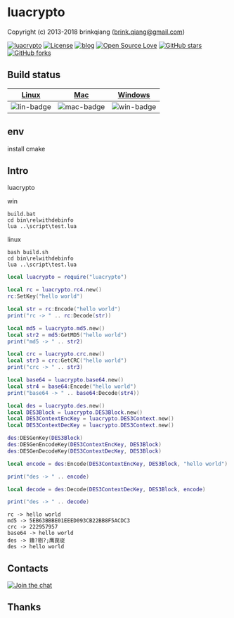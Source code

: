 # luacrypto

Copyright (c) 2013-2018 brinkqiang (brink.qiang@gmail.com)

[![luacrypto](https://img.shields.io/badge/brinkqiang-luacrypto-blue.svg?style=flat-square)](https://github.com/brinkqiang/luacrypto)
[![License](https://img.shields.io/badge/license-MIT-brightgreen.svg)](https://github.com/brinkqiang/luacrypto/blob/master/LICENSE)
[![blog](https://img.shields.io/badge/Author-Blog-7AD6FD.svg)](https://brinkqiang.github.io/)
[![Open Source Love](https://badges.frapsoft.com/os/v3/open-source.png)](https://github.com/brinkqiang)
[![GitHub stars](https://img.shields.io/github/stars/brinkqiang/luacrypto.svg?label=Stars)](https://github.com/brinkqiang/luacrypto) 
[![GitHub forks](https://img.shields.io/github/forks/brinkqiang/luacrypto.svg?label=Fork)](https://github.com/brinkqiang/luacrypto)

## Build status
| [Linux][lin-link] | [Mac][mac-link] | [Windows][win-link] |
| :---------------: | :----------------: | :-----------------: |
| ![lin-badge]      | ![mac-badge]       | ![win-badge]        |

[lin-badge]: https://github.com/brinkqiang/luacrypto/workflows/linux/badge.svg "linux build status"
[lin-link]:  https://github.com/brinkqiang/luacrypto/actions/workflows/linux.yml "linux build status"
[mac-badge]: https://github.com/brinkqiang/luacrypto/workflows/mac/badge.svg "mac build status"
[mac-link]:  https://github.com/brinkqiang/luacrypto/actions/workflows/mac.yml "mac build status"
[win-badge]: https://github.com/brinkqiang/luacrypto/workflows/win/badge.svg "win build status"
[win-link]:  https://github.com/brinkqiang/luacrypto/actions/workflows/win.yml "win build status"

## env
install cmake

## Intro
luacrypto

win
```
build.bat
cd bin\relwithdebinfo
lua ..\script\test.lua  
```

linux
```
bash build.sh
cd bin\relwithdebinfo
lua ..\script\test.lua  
```

```lua
local luacrypto = require("luacrypto")

local rc = luacrypto.rc4.new()
rc:SetKey("hello world")

local str = rc:Encode("hello world")
print("rc -> " .. rc:Decode(str))

local md5 = luacrypto.md5.new()
local str2 = md5:GetMD5("hello world")
print("md5 -> " .. str2)

local crc = luacrypto.crc.new()
local str3 = crc:GetCRC("hello world")
print("crc -> " .. str3)

local base64 = luacrypto.base64.new()
local str4 = base64:Encode("hello world")
print("base64 -> " .. base64:Decode(str4))

local des = luacrypto.des.new()
local DES3Block = luacrypto.DES3Block.new()
local DES3ContextEncKey = luacrypto.DES3Context.new()
local DES3ContextDecKey = luacrypto.DES3Context.new()

des:DESGenKey(DES3Block)
des:DESGenEncodeKey(DES3ContextEncKey, DES3Block)
des:DESGenDecodeKey(DES3ContextDecKey, DES3Block)

local encode = des:Encode(DES3ContextEncKey, DES3Block, "hello world")

print("des -> " .. encode)

local decode = des:Decode(DES3ContextDecKey, DES3Block, encode)

print("des -> " .. decode)
```

```output
rc -> hello world
md5 -> 5EB63BBBE01EEED093CB22BB8F5ACDC3
crc -> 222957957
base64 -> hello world
des -> 鑥?剔?;鹰苠嵸
des -> hello world
```
## Contacts

[![Join the chat](https://badges.gitter.im/brinkqiang/luacrypto/Lobby.svg)](https://gitter.im/brinkqiang/luacrypto)

## Thanks
